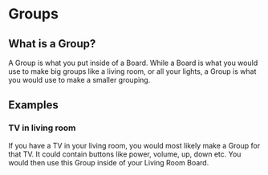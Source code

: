 # Groups

## What is a Group?

A Group is what you put inside of a Board. While a Board is what you would use to make big groups like a living room, or all your lights, a Group is what you would use to make a smaller grouping.

## Examples

### TV in living room

If you have a TV in your living room, you would most likely make a Group for that TV. It could contain buttons like power, volume, up, down etc. You would then use this Group inside of your Living Room Board.
